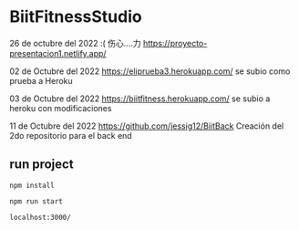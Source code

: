 # BiitFitnessStudio
26 de octubre del 2022  :( 伤心....力
https://proyecto-presentacion1.netlify.app/ 

02 de Octubre del 2022 
https://eliprueba3.herokuapp.com/  se subio como prueba a Heroku 

03 de Octubre del 2022
https://biitfitness.herokuapp.com/
  se subio a heroku con modificaciones


11 de Octubre del 2022 
https://github.com/jessig12/BiitBack    Creación del 2do repositorio para el back end


## run project

```
npm install
```

```
npm run start
```

```
localhost:3000/
```

